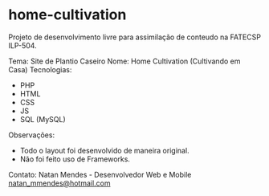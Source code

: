 # home-cultivation
Projeto de desenvolvimento livre para assimilação de conteudo na FATECSP ILP-504.

Tema: Site de Plantio Caseiro
Nome: Home Cultivation (Cultivando em Casa)
Tecnologias:
- PHP
- HTML
- CSS
- JS
- SQL (MySQL)

Observações:

- Todo o layout foi desenvolvido de maneira original.
- Não foi feito uso de Frameworks.

Contato:
Natan Mendes - Desenvolvedor Web e Mobile
natan_mmendes@hotmail.com
